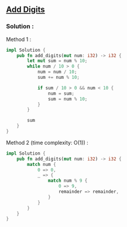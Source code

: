 ## [Add Digits](https://leetcode.com/problems/add-digits/description)

### Solution :

Method 1 :
```rust
impl Solution {
    pub fn add_digits(mut num: i32) -> i32 {
        let mut sum = num % 10;
        while num / 10 > 0 {
            num = num / 10;
            sum += num % 10;

            if sum / 10 > 0 && num < 10 {
                num = sum;
                sum = num % 10;
            }
        }

        sum
    }
}
```

Method 2 (time complexity: O(1)) :
```rust
impl Solution {
    pub fn add_digits(mut num: i32) -> i32 {
        match num {
            0 => 0,
            _ => {
                match num % 9 {
                    0 => 9,
                    remainder => remainder,
                }
            }
        }
    }
}
```

